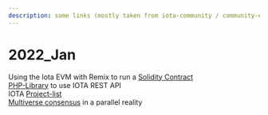 ```yaml
---
description: some links (mostly taken from iota-community / community-events)
---
```


# 2022\_Jan

Using the Iota EVM with Remix to run a [Solidity Contract ](https://buidlassembly.com/iota\_evm\_remix\_solidity\_1.html)\
[PHP-Library](https://github.com/iota-community/iota.php) to use IOTA REST API\
IOTA [Project-list](https://docs.google.com/spreadsheets/d/1YVdj1iyclMZPoNFFPtEvVvIA4JmskuSfQ\_B8cNxkOcw/edit#gid=0)\
[Multiverse consensus](https://medium.com/@linus.naumann/parallel-realities-and-iotas-multiverse-consensus-bcfbf3b12aad) in a parallel reality


